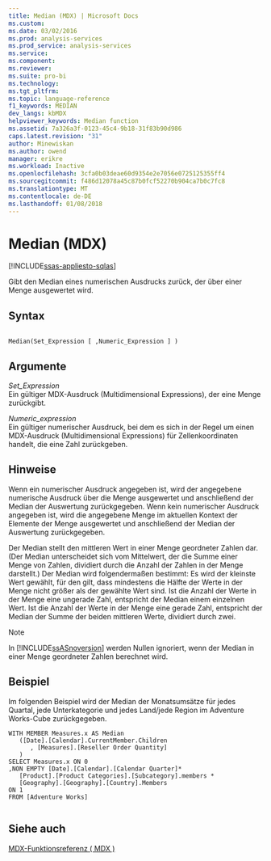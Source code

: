 ```yaml
---
title: Median (MDX) | Microsoft Docs
ms.custom: 
ms.date: 03/02/2016
ms.prod: analysis-services
ms.prod_service: analysis-services
ms.service: 
ms.component: 
ms.reviewer: 
ms.suite: pro-bi
ms.technology: 
ms.tgt_pltfrm: 
ms.topic: language-reference
f1_keywords: MEDIAN
dev_langs: kbMDX
helpviewer_keywords: Median function
ms.assetid: 7a326a3f-0123-45c4-9b18-31f83b90d986
caps.latest.revision: "31"
author: Minewiskan
ms.author: owend
manager: erikre
ms.workload: Inactive
ms.openlocfilehash: 3cfa0b03deae60d9354e2e7056e0725125355ff4
ms.sourcegitcommit: f486d12078a45c87b0fcf52270b904ca7b0c7fc8
ms.translationtype: MT
ms.contentlocale: de-DE
ms.lasthandoff: 01/08/2018
---
```

# <a name="median-mdx"></a>Median (MDX)
[!INCLUDE[ssas-appliesto-sqlas](../includes/ssas-appliesto-sqlas.md)]

  Gibt den Median eines numerischen Ausdrucks zurück, der über einer Menge ausgewertet wird.  
  
## <a name="syntax"></a>Syntax  
  
```  
  
Median(Set_Expression [ ,Numeric_Expression ] )  
```  
  
## <a name="arguments"></a>Argumente  
 *Set_Expression*  
 Ein gültiger MDX-Ausdruck (Multidimensional Expressions), der eine Menge zurückgibt.  
  
 *Numeric_expression*  
 Ein gültiger numerischer Ausdruck, bei dem es sich in der Regel um einen MDX-Ausdruck (Multidimensional Expressions) für Zellenkoordinaten handelt, die eine Zahl zurückgeben.  
  
## <a name="remarks"></a>Hinweise  
 Wenn ein numerischer Ausdruck angegeben ist, wird der angegebene numerische Ausdruck über die Menge ausgewertet und anschließend der Median der Auswertung zurückgegeben. Wenn kein numerischer Ausdruck angegeben ist, wird die angegebene Menge im aktuellen Kontext der Elemente der Menge ausgewertet und anschließend der Median der Auswertung zurückgegeben.  
  
 Der Median stellt den mittleren Wert in einer Menge geordneter Zahlen dar. (Der Median unterscheidet sich vom Mittelwert, der die Summe einer Menge von Zahlen, dividiert durch die Anzahl der Zahlen in der Menge darstellt.) Der Median wird folgendermaßen bestimmt: Es wird der kleinste Wert gewählt, für den gilt, dass mindestens die Hälfte der Werte in der Menge nicht größer als der gewählte Wert sind. Ist die Anzahl der Werte in der Menge eine ungerade Zahl, entspricht der Median einem einzelnen Wert. Ist die Anzahl der Werte in der Menge eine gerade Zahl, entspricht der Median der Summe der beiden mittleren Werte, dividiert durch zwei.  
  
> [!NOTE]  
>  In [!INCLUDE[ssASnoversion](../includes/ssasnoversion-md.md)] werden Nullen ignoriert, wenn der Median in einer Menge geordneter Zahlen berechnet wird.  
  
## <a name="example"></a>Beispiel  
 Im folgenden Beispiel wird der Median der Monatsumsätze für jedes Quartal, jede Unterkategorie und jedes Land/jede Region im Adventure Works-Cube zurückgegeben.  
  
```  
WITH MEMBER Measures.x AS Median   
   ([Date].[Calendar].CurrentMember.Children  
      , [Measures].[Reseller Order Quantity]  
   )  
SELECT Measures.x ON 0  
,NON EMPTY [Date].[Calendar].[Calendar Quarter]*   
   [Product].[Product Categories].[Subcategory].members *  
   [Geography].[Geography].[Country].Members  
ON 1  
FROM [Adventure Works]  
  
```  
  
## <a name="see-also"></a>Siehe auch  
 [MDX-Funktionsreferenz &#40; MDX &#41;](../mdx/mdx-function-reference-mdx.md)  
  
  

